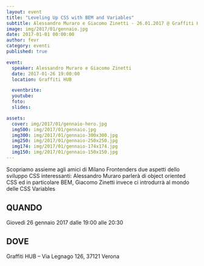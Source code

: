 ```yaml
---
layout: event
title: "Leveling Up CSS with BEM and Variables"
subtitle: Alessandro Muraro e Giacomo Zinetti - 26.01.2017 @ Graffiti HUB
image: img/2017/01/gennaio.jpg
date: 2017-01-01 00:00:00
author: fevr
category: eventi
published: true

event:
  speaker: Alessandro Muraro e Giacomo Zinetti
  date: 2017-01-26 19:00:00
  location: Graffiti HUB

  eventbrite: 
  youtube: 
  foto: 
  slides:

assets:
  cover: img/2017/01/gennaio-hero.jpg
  img500: img/2017/01/gennaio.jpg
  img300: img/2017/01/gennaio-300x300.jpg
  img250: img/2017/01/gennaio-250x250.jpg
  img174: img/2017/01/gennaio-174x174.jpg
  img150: img/2017/01/gennaio-150x150.jpg
---
```


Scopriamo assieme agli amici di Milano Frontenders due aspetti dello sviluppo CSS interessanti: 
Alessandro Muraro parlerà di object oriented CSS ed in particolare BEM, 
Giacomo Zinetti invece ci introdurrà al mondo delle CSS Variables

## QUANDO
Giovedì 26 gennaio 2017 dalle 19:00 alle 20:30

## DOVE
Graffiti HUB – Via Legnago 126, 37121 Verona
